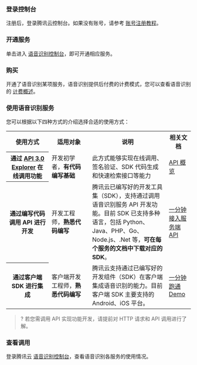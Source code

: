 ### 登录控制台
注册后，登录腾讯云控制台。如果没有账号，请参考 [账号注册教程](https://intl.cloud.tencent.com/document/product/378/17985)。

### 开通服务
单击进入 [语音识别控制台](https://console.cloud.tencent.com/asr)，即可开通相应服务。

### 购买
开通了语音识别某项服务，语音识别提供后付费的计费模式，您可以查看语音识别的 [计费概述](https://intl.cloud.tencent.com/document/product/1118/43352)。

### 使用语音识别服务
您可以根据以下四种方式的介绍选择合适的使用方式：
<table>
<tr>
<th width="23%">使用方式</th>
<th width="22%">适用对象</th>
<th>说明</th>
<th>相关文档</th>
</tr>
<tr>
</tr>
<tr>
<th>通过 <a href="https://console.cloud.tencent.com/api/explorer?Product=asr&Version=2019-06-14&Action=CreateAsyncRecognitionTask&SignVersion=">API 3.0 Explorer</a> 在线调用功能</th>
<td>开发初学者，<b>有代码编写基础</b></td>
<td>此方式能够实现在线调用、签名验证、SDK 代码生成和快速检索接口等能力</td>
<td><a href="">API 概览</a></td>
</tr>
<tr>
<th>通过编写代码调用 API 进行开发</th>
<td>开发工程师，<b>熟悉代码编写</b></td>
<td>腾讯云已编写好的开发工具集（SDK），支持通过调用语音识别服务 API 开发功能。目前 SDK 已支持多种语言，包括 Python、Java、PHP、Go、Node.js、.Net 等，<b>可在每个服务的文档中下载对应的 SDK</b>。</td>
<td><a href="https://intl.cloud.tencent.com/document/product/1118/43356">一分钟接入服务端 API</a></td>
</tr>
<tr>
<th>通过客户端 SDK 进行集成</th>
<td>客户端开发工程师，<b>熟悉代码编写</b></td>
<td>腾讯云支持通过已编写好的开发组件（SDK）在客户端集成语音识别的能力。目前客户端 SDK 主要支持的 Android、iOS 平台。</td>
<td><a href="https://intl.cloud.tencent.com/document/product/1118/43383"> 一分钟跑通 Demo</a></td>
</td>
</tr>
</table>


>? 若您需调用 API 实现功能开发，请提前对 HTTP 请求和 API 调用进行了解。

### 查看调用
登录腾讯云 [语音识别控制台](https://console.cloud.tencent.com/asr)，查看语音识别各服务的使用情况。

